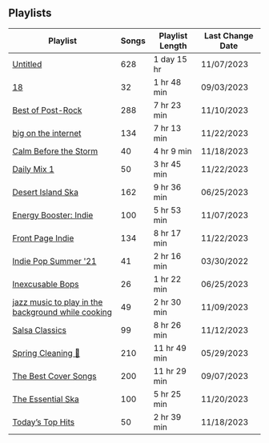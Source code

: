 ## Playlists
|Playlist | Songs | Playlist Length| Last Change Date|
|---|---|---|---|
|[Untitled](/Playlists/Pretty/3MCgdDL3VM4sNHqSVJMDXO.md) | 628 | 1 day 15 hr | 11/07/2023 | 
|[18](/Playlists/Pretty/7DrLIIvXwjSRTAaQjmZtDC.md) | 32 | 1 hr 48 min | 09/03/2023 | 
|[Best of Post-Rock](/Playlists/Pretty/4ebKOuGNfJ5g8RdtbEBHxe.md) | 288 | 7 hr 23 min | 11/10/2023 | 
|[big on the internet](/Playlists/Pretty/37i9dQZF1DX5Vy6DFOcx00.md) | 134 | 7 hr 13 min | 11/22/2023 | 
|[Calm Before the Storm](/Playlists/Pretty/37i9dQZF1DWWTdxbiocWOL.md) | 40 | 4 hr 9 min | 11/18/2023 | 
|[Daily Mix 1](/Playlists/Pretty/37i9dQZF1E39Gzb56luQni.md) | 50 | 3 hr 45 min | 11/22/2023 | 
|[Desert Island Ska](/Playlists/Pretty/7AodoCcN7r6zCDut0GnG8g.md) | 162 | 9 hr 36 min | 06/25/2023 | 
|[Energy Booster: Indie](/Playlists/Pretty/37i9dQZF1DX8hY56Fq3fM0.md) | 100 | 5 hr 53 min | 11/07/2023 | 
|[Front Page Indie](/Playlists/Pretty/37i9dQZF1DX2Nc3B70tvx0.md) | 134 | 8 hr 17 min | 11/22/2023 | 
|[Indie Pop Summer '21](/Playlists/Pretty/4BcXTPzIirZmyzp2jj1k5n.md) | 41 | 2 hr 16 min | 03/30/2022 | 
|[Inexcusable Bops](/Playlists/Pretty/1EsozxnoOIr5u6iMfmobfh.md) | 26 | 1 hr 22 min | 06/25/2023 | 
|[jazz music to play in the background while cooking](/Playlists/Pretty/5TrM2C1a4McxIlFMgxgEHi.md) | 49 | 2 hr 30 min | 11/09/2023 | 
|[Salsa Classics](/Playlists/Pretty/37i9dQZF1DX7SeoIaFyTmA.md) | 99 | 8 hr 26 min | 11/12/2023 | 
|[Spring Cleaning 🧽 ](/Playlists/Pretty/3R4JUoD8HBVxgAXGRHp6Q9.md) | 210 | 11 hr 49 min | 05/29/2023 | 
|[The Best Cover Songs](/Playlists/Pretty/7qYDPkTgFw2Z9goeMSgrVC.md) | 200 | 11 hr 29 min | 09/07/2023 | 
|[The Essential Ska](/Playlists/Pretty/37i9dQZF1DX7WJ4yDmRK8R.md) | 100 | 5 hr 25 min | 11/20/2023 | 
|[Today’s Top Hits](/Playlists/Pretty/37i9dQZF1DXcBWIGoYBM5M.md) | 50 | 2 hr 39 min | 11/18/2023 | 
